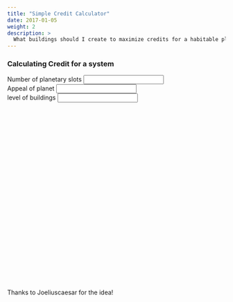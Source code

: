 ```yaml
---
title: "Simple Credit Calculator"
date: 2017-01-05
weight: 2
description: >
  What buildings should I create to maximize credits for a habitable planet? 
---
```

### Calculating Credit for a system
<script defer language="javascript" type="text/javascript"  src="/js/credits.js"></script>
<script src="https://code.highcharts.com/highcharts.js"></script>

<label> Number of planetary slots <input id="slots_input" inputmode="numeric"></label></br>
<label> Appeal of planet <input id="appeal_input" inputmode="numeric"></label></br>
<label> level of buildings <input id="level_input" inputmode="numeric"></label></br>

<div id = "container" style = "width: 550px; height: 400px; margin: 0 auto"></div>

Thanks to Joeliuscaesar for the idea!